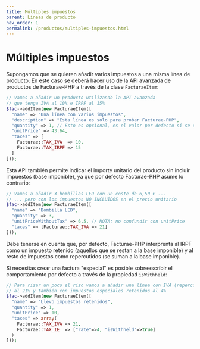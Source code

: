 ```yaml
---
title: Múltiples impuestos
parent: Líneas de producto
nav_order: 1
permalink: /productos/multiples-impuestos.html
---
```


# Múltiples impuestos
Supongamos que se quieren añadir varios impuestos a una misma línea de producto. En este caso se deberá hacer uso de la API avanzada de productos de Facturae-PHP a través de la clase `FacturaeItem`:
```php
// Vamos a añadir un producto utilizando la API avanzada
// que tenga IVA al 10% e IRPF al 15%
$fac->addItem(new FacturaeItem([
  "name" => "Una línea con varios impuestos",
  "description" => "Esta línea es solo para probar Facturae-PHP",
  "quantity" => 1, // Esto es opcional, es el valor por defecto si se omite
  "unitPrice" => 43.64,
  "taxes" => [
    Facturae::TAX_IVA  => 10,
    Facturae::TAX_IRPF => 15
  ]
]));
```

Esta API también permite indicar el importe unitario del producto sin incluir impuestos (base imponible), ya que por defecto Facturae-PHP asume lo contrario:
```php
// Vamos a añadir 3 bombillas LED con un coste de 6,50 € ...
// ... pero con los impuestos NO INCLUÍDOS en el precio unitario
$fac->addItem(new FacturaeItem([
  "name" => "Bombilla LED",
  "quantity" => 3,
  "unitPriceWithoutTax" => 6.5, // NOTA: no confundir con unitPrice
  "taxes" => [Facturae::TAX_IVA => 21]
]));
```

Debe tenerse en cuenta que, por defecto, Facturae-PHP interprenta al IRPF como un impuesto retenido (aquellos que se restan a la base imponible) y al resto de impuestos como repercutidos (se suman a la base imponible).

Si necesitas crear una factura "especial" es posible sobreescribir el comportamiento por defecto a través de la propiedad `isWithheld`:
```php
// Para rizar un poco el rizo vamos a añadir una línea con IVA (repercutido)
// al 21% y también con impuestos especiales retenidos al 4%
$fac->addItem(new FacturaeItem([
  "name" => "Llevo impuestos retenidos",
  "quantity" => 1,
  "unitPrice" => 10,
  "taxes" => array(
    Facturae::TAX_IVA => 21,
    Facturae::TAX_IE  => ["rate"=>4, "isWithheld"=>true]
  )
]));
```
